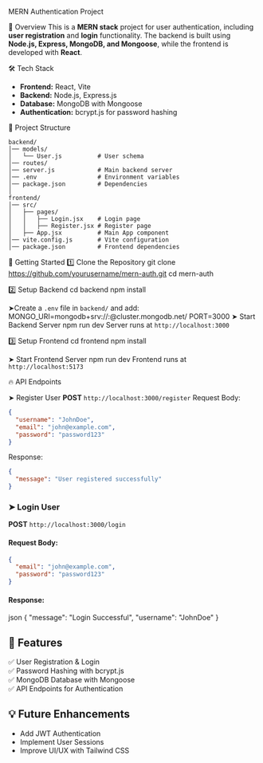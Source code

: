  MERN Authentication Project

📌 Overview
This is a **MERN stack** project for user authentication, including **user registration** and **login** functionality. The backend is built using **Node.js, Express, MongoDB, and Mongoose**, while the frontend is developed with **React**.

🛠 Tech Stack
- **Frontend:** React, Vite
- **Backend:** Node.js, Express.js
- **Database:** MongoDB with Mongoose
- **Authentication:** bcrypt.js for password hashing

📂 Project Structure
```
backend/
│── models/
│   └── User.js          # User schema
│── routes/
│── server.js            # Main backend server
│── .env                 # Environment variables
│── package.json         # Dependencies
│
frontend/
│── src/
│   ├── pages/
│   │   ├── Login.jsx    # Login page
│   │   ├── Register.jsx # Register page
│   ├── App.jsx          # Main App component
│── vite.config.js       # Vite configuration
│── package.json         # Frontend dependencies
```

🚀 Getting Started
 1️⃣ Clone the Repository
git clone https://github.com/yourusername/mern-auth.git
cd mern-auth

 2️⃣ Setup Backend
cd backend
npm install

➤Create a `.env` file in `backend/` and add:
MONGO_URI=mongodb+srv://<username>:<password>@cluster.mongodb.net/<database>
PORT=3000
➤ Start Backend Server
npm run dev
Server runs at `http://localhost:3000`

3️⃣ Setup Frontend
cd frontend
npm install

➤ Start Frontend Server
npm run dev
Frontend runs at `http://localhost:5173`

🔥 API Endpoints

➤ Register User
**POST** `http://localhost:3000/register`
Request Body:
```json
{
  "username": "JohnDoe",
  "email": "john@example.com",
  "password": "password123"
}
```
Response:
```json
{
  "message": "User registered successfully"
}
```

### ➤ Login User
**POST** `http://localhost:3000/login`
#### Request Body:
```json
{
  "email": "john@example.com",
  "password": "password123"
}
```
#### Response:
json
{
  "message": "Login Successful",
  "username": "JohnDoe"
}

## 📌 Features
✅ User Registration & Login  
✅ Password Hashing with bcrypt.js  
✅ MongoDB Database with Mongoose  
✅ API Endpoints for Authentication  

## 💡 Future Enhancements
- Add JWT Authentication
- Implement User Sessions
- Improve UI/UX with Tailwind CSS


